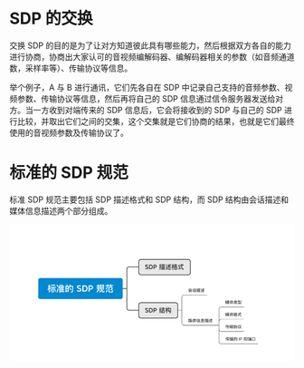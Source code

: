 # SDP 的交换

交换 SDP 的目的是为了让对方知道彼此具有哪些能力，然后根据双方各自的能力进行协商，协商出大家认可的音视频编解码器、编解码器相关的参数（如音频通道数，采样率等）、传输协议等信息。

举个例子，A 与 B 进行通讯，它们先各自在 SDP 中记录自己支持的音频参数、视频参数、传输协议等信息，然后再将自己的 SDP 信息通过信令服务器发送给对方。当一方收到对端传来的 SDP 信息后，它会将接收到的 SDP 与自己的 SDP 进行比较，并取出它们之间的交集，这个交集就是它们协商的结果，也就是它们最终使用的音视频参数及传输协议了。

# 标准的 SDP 规范

标准 SDP 规范主要包括 SDP 描述格式和 SDP 结构，而 SDP 结构由会话描述和媒体信息描述两个部分组成。

![img.png](img.png)
